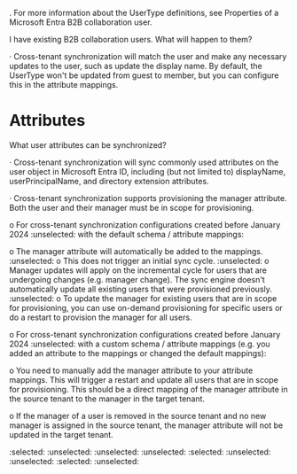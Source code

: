 . For more information about the UserType definitions, see Properties of a Microsoft Entra B2B collaboration user.

I have existing B2B collaboration users. What will happen to them?

· Cross-tenant synchronization will match the user and make any necessary updates to the user, such as update the display name. By default, the UserType won't be updated from guest to member, but you can configure this in the attribute mappings.


# Attributes

What user attributes can be synchronized?

· Cross-tenant synchronization will sync commonly used attributes on the user object in Microsoft Entra ID, including (but not limited to) displayName, userPrincipalName, and directory extension attributes.

· Cross-tenant synchronization supports provisioning the manager attribute. Both the user and their manager must be in scope for provisioning.

o For cross-tenant synchronization configurations created before January 2024 :unselected: with the default schema / attribute mappings:

o The manager attribute will automatically be added to the mappings.
 :unselected:
o This does not trigger an initial sync cycle.
 :unselected:
o Manager updates will apply on the incremental cycle for users that are undergoing changes (e.g. manager change). The sync engine doesn't automatically update all existing users that were provisioned previously.
 :unselected:
o To update the manager for existing users that are in scope for provisioning, you can use on-demand provisioning for specific users or do a restart to provision the manager for all users.

o For cross-tenant synchronization configurations created before January 2024 :unselected: with a custom schema / attribute mappings (e.g. you added an attribute to the mappings or changed the default mappings):

o You need to manually add the manager attribute to your attribute mappings. This will trigger a restart and update all users that are in scope for provisioning. This should be a direct mapping of the manager attribute in the source tenant to the manager in the target tenant.

o If the manager of a user is removed in the source tenant and no new manager is assigned in the source tenant, the manager attribute will not be updated in the target tenant.

<!-- PageFooter="What attributes can't be synchronized?" -->
:selected: :unselected: :unselected: :unselected: :selected: :unselected: :unselected: :selected: :unselected: